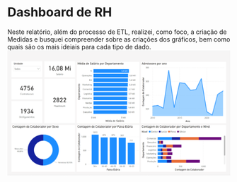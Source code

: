 # Dashboard de RH
Neste relatório, além do processo de ETL, realizei, como foco, a criação de Medidas e busquei compreender sobre as criações dos gráficos, bem como quais são os mais ideiais para cada tipo de dado.
![alt text](image.png)